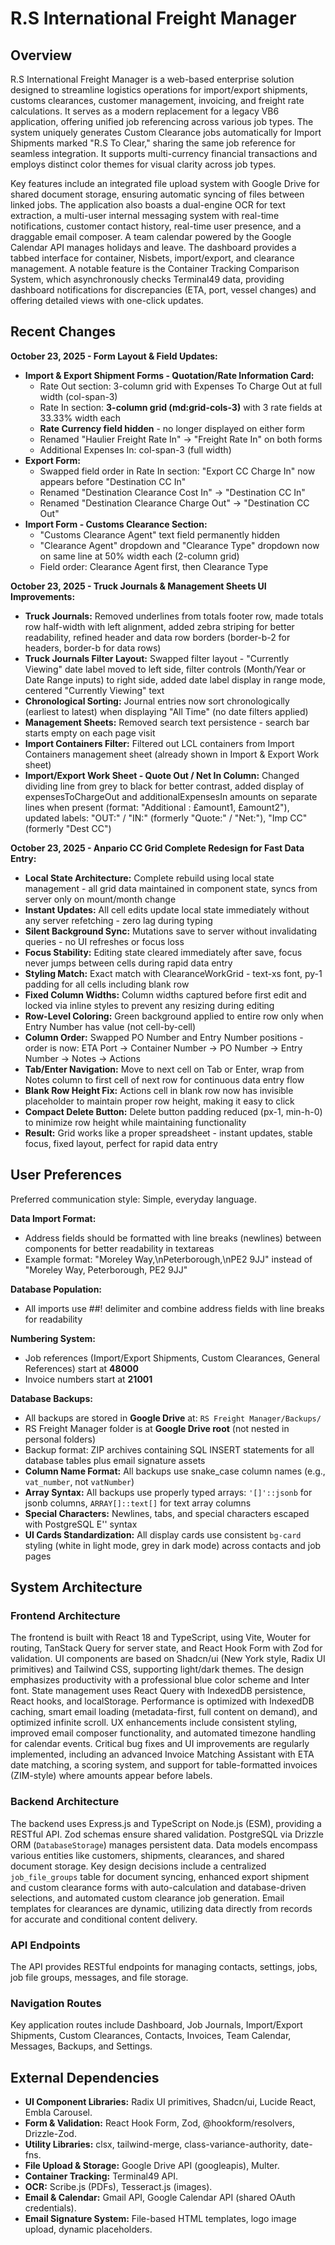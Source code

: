 # R.S International Freight Manager

## Overview

R.S International Freight Manager is a web-based enterprise solution designed to streamline logistics operations for import/export shipments, customs clearances, customer management, invoicing, and freight rate calculations. It serves as a modern replacement for a legacy VB6 application, offering unified job referencing across various job types. The system uniquely generates Custom Clearance jobs automatically for Import Shipments marked "R.S To Clear," sharing the same job reference for seamless integration. It supports multi-currency financial transactions and employs distinct color themes for visual clarity across job types.

Key features include an integrated file upload system with Google Drive for shared document storage, ensuring automatic syncing of files between linked jobs. The application also boasts a dual-engine OCR for text extraction, a multi-user internal messaging system with real-time notifications, customer contact history, real-time user presence, and a draggable email composer. A team calendar powered by the Google Calendar API manages holidays and leave. The dashboard provides a tabbed interface for container, Nisbets, import/export, and clearance management. A notable feature is the Container Tracking Comparison System, which asynchronously checks Terminal49 data, providing dashboard notifications for discrepancies (ETA, port, vessel changes) and offering detailed views with one-click updates.

## Recent Changes

**October 23, 2025 - Form Layout & Field Updates:**
- **Import & Export Shipment Forms - Quotation/Rate Information Card:**
  - Rate Out section: 3-column grid with Expenses To Charge Out at full width (col-span-3)
  - Rate In section: **3-column grid (md:grid-cols-3)** with 3 rate fields at 33.33% width each
  - **Rate Currency field hidden** - no longer displayed on either form
  - Renamed "Haulier Freight Rate In" → "Freight Rate In" on both forms
  - Additional Expenses In: col-span-3 (full width)
- **Export Form:**
  - Swapped field order in Rate In section: "Export CC Charge In" now appears before "Destination CC In"
  - Renamed "Destination Clearance Cost In" → "Destination CC In"
  - Renamed "Destination Clearance Charge Out" → "Destination CC Out"
- **Import Form - Customs Clearance Section:**
  - "Customs Clearance Agent" text field permanently hidden
  - "Clearance Agent" dropdown and "Clearance Type" dropdown now on same line at 50% width each (2-column grid)
  - Field order: Clearance Agent first, then Clearance Type

**October 23, 2025 - Truck Journals & Management Sheets UI Improvements:**
- **Truck Journals:** Removed underlines from totals footer row, made totals row half-width with left alignment, added zebra striping for better readability, refined header and data row borders (border-b-2 for headers, border-b for data rows)
- **Truck Journals Filter Layout:** Swapped filter layout - "Currently Viewing" date label moved to left side, filter controls (Month/Year or Date Range inputs) to right side, added date label display in range mode, centered "Currently Viewing" text
- **Chronological Sorting:** Journal entries now sort chronologically (earliest to latest) when displaying "All Time" (no date filters applied)
- **Management Sheets:** Removed search text persistence - search bar starts empty on each page visit
- **Import Containers Filter:** Filtered out LCL containers from Import Containers management sheet (already shown in Import & Export Work sheet)
- **Import/Export Work Sheet - Quote Out / Net In Column:** Changed dividing line from grey to black for better contrast, added display of expensesToChargeOut and additionalExpensesIn amounts on separate lines when present (format: "Additional : £amount1, £amount2"), updated labels: "OUT:" / "IN:" (formerly "Quote:" / "Net:"), "Imp CC" (formerly "Dest CC")

**October 23, 2025 - Anpario CC Grid Complete Redesign for Fast Data Entry:**
- **Local State Architecture:** Complete rebuild using local state management - all grid data maintained in component state, syncs from server only on mount/month change
- **Instant Updates:** All cell edits update local state immediately without any server refetching - zero lag during typing
- **Silent Background Sync:** Mutations save to server without invalidating queries - no UI refreshes or focus loss
- **Focus Stability:** Editing state cleared immediately after save, focus never jumps between cells during rapid data entry
- **Styling Match:** Exact match with ClearanceWorkGrid - text-xs font, py-1 padding for all cells including blank row
- **Fixed Column Widths:** Column widths captured before first edit and locked via inline styles to prevent any resizing during editing
- **Row-Level Coloring:** Green background applied to entire row only when Entry Number has value (not cell-by-cell)
- **Column Order:** Swapped PO Number and Entry Number positions - order is now: ETA Port → Container Number → PO Number → Entry Number → Notes → Actions
- **Tab/Enter Navigation:** Move to next cell on Tab or Enter, wrap from Notes column to first cell of next row for continuous data entry flow
- **Blank Row Height Fix:** Actions cell in blank row now has invisible placeholder to maintain proper row height, making it easy to click
- **Compact Delete Button:** Delete button padding reduced (px-1, min-h-0) to minimize row height while maintaining functionality
- **Result:** Grid works like a proper spreadsheet - instant updates, stable focus, fixed layout, perfect for rapid data entry

## User Preferences

Preferred communication style: Simple, everyday language.

**Data Import Format:**
- Address fields should be formatted with line breaks (newlines) between components for better readability in textareas
- Example format: "Moreley Way,\nPeterborough,\nPE2 9JJ" instead of "Moreley Way, Peterborough, PE2 9JJ"

**Database Population:**
- All imports use ##! delimiter and combine address fields with line breaks for readability

**Numbering System:**
- Job references (Import/Export Shipments, Custom Clearances, General References) start at **48000**
- Invoice numbers start at **21001**

**Database Backups:**
- All backups are stored in **Google Drive** at: `RS Freight Manager/Backups/`
- RS Freight Manager folder is at **Google Drive root** (not nested in personal folders)
- Backup format: ZIP archives containing SQL INSERT statements for all database tables plus email signature assets
- **Column Name Format:** All backups use snake_case column names (e.g., `vat_number`, not `vatNumber`)
- **Array Syntax:** All backups use properly typed arrays: `'[]'::jsonb` for jsonb columns, `ARRAY[]::text[]` for text array columns
- **Special Characters:** Newlines, tabs, and special characters escaped with PostgreSQL E'' syntax
- **UI Cards Standardization:** All display cards use consistent `bg-card` styling (white in light mode, grey in dark mode) across contacts and job pages

## System Architecture

### Frontend Architecture

The frontend is built with React 18 and TypeScript, using Vite, Wouter for routing, TanStack Query for server state, and React Hook Form with Zod for validation. UI components are based on Shadcn/ui (New York style, Radix UI primitives) and Tailwind CSS, supporting light/dark themes. The design emphasizes productivity with a professional blue color scheme and Inter font. State management uses React Query with IndexedDB persistence, React hooks, and localStorage. Performance is optimized with IndexedDB caching, smart email loading (metadata-first, full content on demand), and optimized infinite scroll. UX enhancements include consistent styling, improved email composer functionality, and automated timezone handling for calendar events. Critical bug fixes and UI improvements are regularly implemented, including an advanced Invoice Matching Assistant with ETA date matching, a scoring system, and support for table-formatted invoices (ZIM-style) where amounts appear before labels.

### Backend Architecture

The backend uses Express.js and TypeScript on Node.js (ESM), providing a RESTful API. Zod schemas ensure shared validation. PostgreSQL via Drizzle ORM (`DatabaseStorage`) manages persistent data. Data models encompass various entities like customers, shipments, clearances, and shared document storage. Key design decisions include a centralized `job_file_groups` table for document syncing, enhanced export shipment and custom clearance forms with auto-calculation and database-driven selections, and automated custom clearance job generation. Email templates for clearances are dynamic, utilizing data directly from records for accurate and conditional content delivery.

### API Endpoints

The API provides RESTful endpoints for managing contacts, settings, jobs, job file groups, messages, and file storage.

### Navigation Routes

Key application routes include Dashboard, Job Journals, Import/Export Shipments, Custom Clearances, Contacts, Invoices, Team Calendar, Messages, Backups, and Settings.

## External Dependencies

-   **UI Component Libraries:** Radix UI primitives, Shadcn/ui, Lucide React, Embla Carousel.
-   **Form & Validation:** React Hook Form, Zod, @hookform/resolvers, Drizzle-Zod.
-   **Utility Libraries:** clsx, tailwind-merge, class-variance-authority, date-fns.
-   **File Upload & Storage:** Google Drive API (googleapis), Multer.
-   **Container Tracking:** Terminal49 API.
-   **OCR:** Scribe.js (PDFs), Tesseract.js (images).
-   **Email & Calendar:** Gmail API, Google Calendar API (shared OAuth credentials).
-   **Email Signature System:** File-based HTML templates, logo image upload, dynamic placeholders.